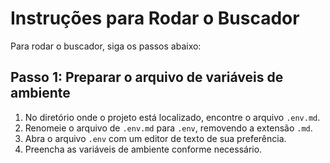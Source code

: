 # Instruções para Rodar o Buscador

Para rodar o buscador, siga os passos abaixo:

## Passo 1: Preparar o arquivo de variáveis de ambiente

1. No diretório onde o projeto está localizado, encontre o arquivo `.env.md`.
2. Renomeie o arquivo de `.env.md` para `.env`, removendo a extensão `.md`.
3. Abra o arquivo `.env` com um editor de texto de sua preferência.
4. Preencha as variáveis de ambiente conforme necessário.